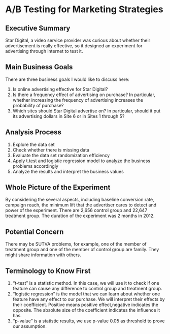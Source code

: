 # A/B Testing for Marketing Strategies

## Executive Summary
Star Digital, a video service provider was curious about whether their advertisement is really effective, so it designed an experiment for advertising through internet to test it.

## Main Business Goals
There are three business goals I would like to discuss here:
1. Is online advertising effective for Star Digital?
2. Is there a frequency effect of advertising on purchase? In particular, whether increasing the frequency of advertising increases the probability of purchase?
3. Which sites should Star Digital advertise on? In particular, should it put its advertising dollars in Site 6 or in Sites 1 through 5?

## Analysis Process
1. Explore the data set
2. Check whether there is missing data
3. Evaluate the data set randomization efficiency
4. Apply t.test and logistic regression model to analyze the business problems accordingly
5. Analyze the results and interpret the business values

##  Whole Picture of the Experiment
By considering the several aspects, including baseline conversion rate, campaign reach, the minimum lift that the advertiser cares to detect and power of the experiment. There are 2,656 control group and  22,647 treatment group. The duration of the experiment was 2 months in 2012.

## Potential Concern
There may be SUTVA problems, for example, one of the member of treatment group and one of the member of control group are family. They might share information with others.

## Terminology to Know First
1. “t-test” is a statistic method. In this case, we will use it to check if one feature can cause any difference to control group and treatment group.
2. “logistic regression” is the model that we can learn about whether one feature have any effect to our purchase. We will interpret their effects by their coefficient. Positive means positive effect,negative indicates the opposite. The absolute size of the coefficient indicates the influence it has.
3. “p-value” is a statistic results, we use p-value 0.05 as threshold to prove our assumption.
